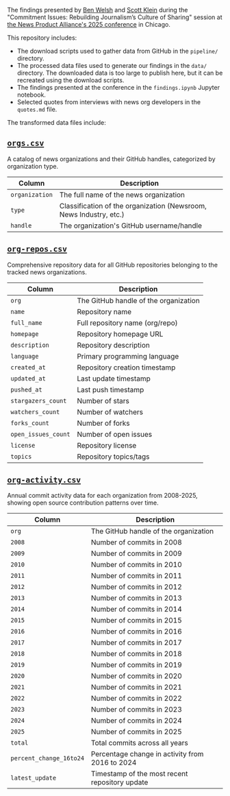 The findings presented by [Ben Welsh](https://palewi.re) and [Scott Klein](https://www.linkedin.com/in/kleinmatic/) during the "Commitment Issues: Rebuilding Journalism’s Culture of Sharing" session at [the News Product Alliance's 2025 conference](https://newsproduct.org/npasummit/sessions) in Chicago.

This repository includes:

* The download scripts used to gather data from GitHub in the `pipeline/` directory.
* The processed data files used to generate our findings in the `data/` directory. The downloaded data is too large to publish here, but it can be recreated using the download scripts.
* The findings presented at the conference in the `findings.ipynb` Jupyter notebook.
* Selected quotes from interviews with news org developers in the `quotes.md` file.

The transformed data files include:

## [`orgs.csv`](data/transformed/orgs.csv)

A catalog of news organizations and their GitHub handles, categorized by organization type.

| Column | Description |
|--------|-------------|
| `organization` | The full name of the news organization |
| `type` | Classification of the organization (Newsroom, News Industry, etc.) |
| `handle` | The organization's GitHub username/handle |

## [`org-repos.csv`](data/transformed/org-repos.csv)

Comprehensive repository data for all GitHub repositories belonging to the tracked news organizations.

| Column | Description |
|--------|-------------|
| `org` | The GitHub handle of the organization |
| `name` | Repository name |
| `full_name` | Full repository name (org/repo) |
| `homepage` | Repository homepage URL |
| `description` | Repository description |
| `language` | Primary programming language |
| `created_at` | Repository creation timestamp |
| `updated_at` | Last update timestamp |
| `pushed_at` | Last push timestamp |
| `stargazers_count` | Number of stars |
| `watchers_count` | Number of watchers |
| `forks_count` | Number of forks |
| `open_issues_count` | Number of open issues |
| `license` | Repository license |
| `topics` | Repository topics/tags |

## [`org-activity.csv`](data/transformed/org-activity.csv)

Annual commit activity data for each organization from 2008-2025, showing open source contribution patterns over time.

| Column | Description |
|--------|-------------|
| `org` | The GitHub handle of the organization |
| `2008` | Number of commits in 2008 |
| `2009` | Number of commits in 2009 |
| `2010` | Number of commits in 2010 |
| `2011` | Number of commits in 2011 |
| `2012` | Number of commits in 2012 |
| `2013` | Number of commits in 2013 |
| `2014` | Number of commits in 2014 |
| `2015` | Number of commits in 2015 |
| `2016` | Number of commits in 2016 |
| `2017` | Number of commits in 2017 |
| `2018` | Number of commits in 2018 |
| `2019` | Number of commits in 2019 |
| `2020` | Number of commits in 2020 |
| `2021` | Number of commits in 2021 |
| `2022` | Number of commits in 2022 |
| `2023` | Number of commits in 2023 |
| `2024` | Number of commits in 2024 |
| `2025` | Number of commits in 2025 |
| `total` | Total commits across all years |
| `percent_change_16to24` | Percentage change in activity from 2016 to 2024 |
| `latest_update` | Timestamp of the most recent repository update |
